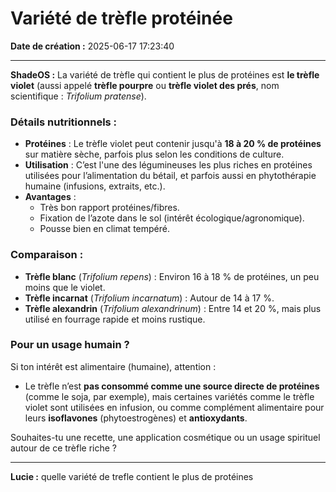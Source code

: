 # Variété de trèfle protéinée

**Date de création :** 2025-06-17 17:23:40

---

**ShadeOS :**
La variété de trèfle qui contient le plus de protéines est **le trèfle violet** (aussi appelé **trèfle pourpre** ou **trèfle violet des prés**, nom scientifique : *Trifolium pratense*).

### Détails nutritionnels :
- **Protéines** : Le trèfle violet peut contenir jusqu'à **18 à 20 % de protéines** sur matière sèche, parfois plus selon les conditions de culture.
- **Utilisation** : C’est l'une des légumineuses les plus riches en protéines utilisées pour l’alimentation du bétail, et parfois aussi en phytothérapie humaine (infusions, extraits, etc.).
- **Avantages** :
  - Très bon rapport protéines/fibres.
  - Fixation de l’azote dans le sol (intérêt écologique/agronomique).
  - Pousse bien en climat tempéré.

### Comparaison :
- **Trèfle blanc** (*Trifolium repens*) : Environ 16 à 18 % de protéines, un peu moins que le violet.
- **Trèfle incarnat** (*Trifolium incarnatum*) : Autour de 14 à 17 %.
- **Trèfle alexandrin** (*Trifolium alexandrinum*) : Entre 14 et 20 %, mais plus utilisé en fourrage rapide et moins rustique.

### Pour un usage humain ?
Si ton intérêt est alimentaire (humaine), attention :
- Le trèfle n’est **pas consommé comme une source directe de protéines** (comme le soja, par exemple), mais certaines variétés comme le trèfle violet sont utilisées en infusion, ou comme complément alimentaire pour leurs **isoflavones** (phytoestrogènes) et **antioxydants**.

Souhaites-tu une recette, une application cosmétique ou un usage spirituel autour de ce trèfle riche ?

---

**Lucie :**
quelle variété de trefle contient le plus de protéines
